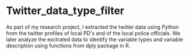 # Twitter_data_type_filter
As part of my research project, I extracted the twitter data using Python from the twitter profiles of local PD's and of the local police officials. We later analyze the exctrated data to identify the variable types and variable description using functions from dply package in R.
